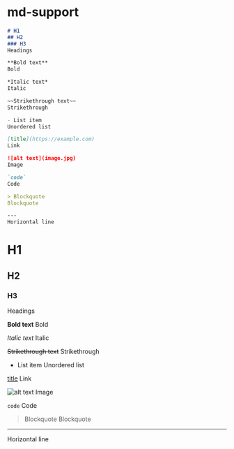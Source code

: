 # md-support

```md
# H1
## H2
### H3
Headings

**Bold text**
Bold

*Italic text*
Italic

~~Strikethrough text~~
Strikethrough

- List item
Unordered list

[title](https://example.com)
Link

![alt text](image.jpg)
Image

`code`
Code

> Blockquote
Blockquote

---
Horizontal line
```
# H1
## H2
### H3
Headings

**Bold text**
Bold

*Italic text*
Italic

~~Strikethrough text~~
Strikethrough

- List item
Unordered list

[title](https://example.com)
Link

![alt text](image.jpg)
Image

`code`
Code

> Blockquote
Blockquote

---
Horizontal line
